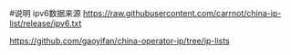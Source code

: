 #说明
ipv6数据来源 https://raw.githubusercontent.com/carrnot/china-ip-list/release/ipv6.txt

https://github.com/gaoyifan/china-operator-ip/tree/ip-lists